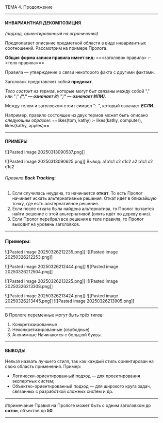 ТЕМА 4. Продолжение

---
#### ИНВАРИАНТНАЯ ДЕКОМПОЗИЦИЯ
*(подход, ориентированный на ограничения)*

Предполагает описание предметной области в виде инвариантных соотношений.
Рассмотрим на примере Пролога.

**Общая форма записи правила имеет вид:**
	==<заголовок правила> :- <тело правила>==

Правила — утверждение о связи некоторого факта с другими фактами.

Заголовок представляет собой **предикат**.

*Тело состоит из термов*, которые могут быт связаны между собой "," или ";" ***("," — означает И; ";" — означает ИЛИ)***.

Между телом и заголовком стоит символ ":-", который означает ***ЕСЛИ***.

Например, правило состоящее из двух термов может быть описано *следующим образом*:
	==likes(tom, kathy) :- likes(kathy, computer), likes(kathy, apples)==

---
#### ПРИМЕРЫ
![[Pasted image 20250313090537.png]]

![[Pasted image 20250313090625.png]]
Вывод: a1b1c1 c2 c1c2 a2 b1c1 c2 c1c2
###### Правила ***Back Tracking***:
1) Если случилась неудача, то начинается **откат**. То есть Пролог начинает искать альтернативные решения. Откат идёт в ближайшую точку, где есть альтернативное решение. 
2) Если после отката была найдена альтернатива, то Пролог пытается найти решение с этой альтернативой (опять идёт по дереву вниз).
3) Если Пролог перебрал все решения в теле правила, то Пролог выходит на уровень заголовков.

---
### Примеры:
![[Pasted image 20250326212235.png]]
![[Pasted image 20250326212253.png]]

![[Pasted image 20250326212444.png]]
![[Pasted image 20250326212504.png]]

![[Pasted image 20250326213225.png]]
![[Pasted image 20250326213308.png]]

![[Pasted image 20250326213424.png]]
![[Pasted image 20250326213445.png]]
![[Pasted image 20250326213905.png]]

---
В Прологе переменные могут быть трёх типов: 
1) Конкретизированные
2) Неконкретизированные (свободные)
3) Анонимные
Начинаются с большой буквы.

---
#### ВЫВОДЫ
Нельзя назвать лучшего стиля, так как каждый стиль ориентирован на свою область применения.
Пример:
- Логически-ориентированный подход — для проектирования экспертных систем;
- Объектно-ориентированный подход — для широкого круга задач, связанных с разработкой сложных систем и др.

---

#примечание Правил на Прологе может быть с одним заголовком до **сотни**, объектов до **50**. 

---
